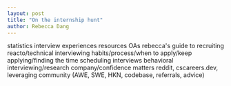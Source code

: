 ```yaml
---
layout: post
title: "On the internship hunt"
author: Rebecca Dang
---
```


statistics
interview experiences
resources
OAs
rebecca's guide to recruiting
reacto/technical interviewing
habits/process/when to apply/keep applying/finding the time
scheduling interviews
behavioral interviewing/research company/confidence matters
reddit, cscareers.dev, leveraging community (AWE, SWE, HKN, codebase, referrals, advice)
